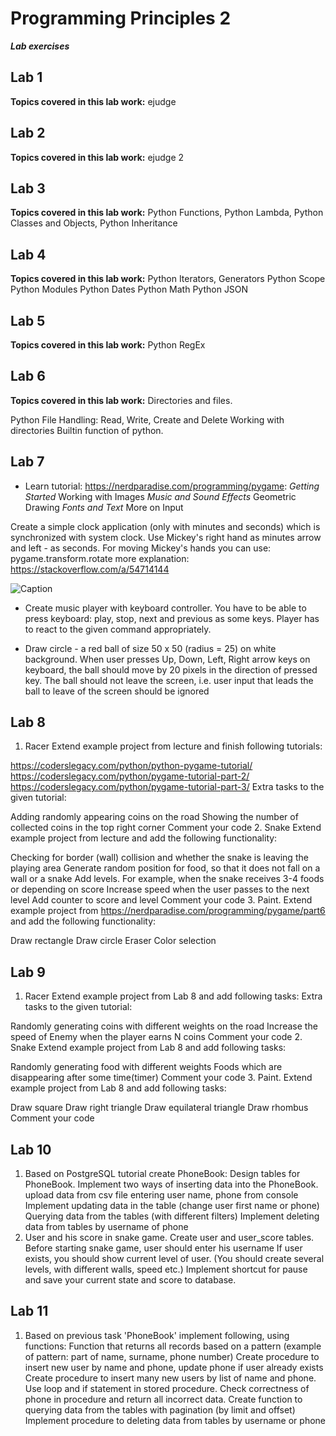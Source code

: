 # Programming Principles 2

***Lab exercises***

## Lab 1

**Topics covered in this lab work:**
ejudge

## Lab 2

**Topics covered in this lab work:**
ejudge 2

## Lab 3

**Topics covered in this lab work:**
Python Functions,
Python Lambda,
Python Classes and Objects,
Python Inheritance

## Lab 4

**Topics covered in this lab work:**
Python Iterators, Generators
Python Scope
Python Modules
Python Dates
Python Math
Python JSON

## Lab 5

**Topics covered in this lab work:**
Python RegEx

## Lab 6

**Topics covered in this lab work:**
Directories and files.

Python File Handling: Read, Write, Create and Delete
Working with directories
Builtin function of python.

## Lab 7

* Learn tutorial: <https://nerdparadise.com/programming/pygame>: *Getting Started* Working with Images *Music and Sound Effects* Geometric Drawing *Fonts and Text* More on Input

Create a simple clock application (only with minutes and seconds) which is synchronized with system clock. Use Mickey's right hand as minutes arrow and left - as seconds. For moving Mickey's hands you can use: pygame.transform.rotate more explanation: <https://stackoverflow.com/a/54714144>

![Caption](https://github.com/Beisenbek/programming-principles-2/raw/main/Lab07/images/mickeyclock.jpeg)

* Create music player with keyboard controller. You have to be able to press keyboard: play, stop, next and previous as some keys. Player has to react to the given command appropriately.

* Draw circle - a red ball of size 50 x 50 (radius = 25) on white background. When user presses Up, Down, Left, Right arrow keys on keyboard, the ball should move by 20 pixels in the direction of pressed key. The ball should not leave the screen, i.e. user input that leads the ball to leave of the screen should be ignored

## Lab 8

1. Racer
Extend example project from lecture and finish following tutorials:

<https://coderslegacy.com/python/python-pygame-tutorial/>
<https://coderslegacy.com/python/pygame-tutorial-part-2/>
<https://coderslegacy.com/python/pygame-tutorial-part-3/>
Extra tasks to the given tutorial:

Adding randomly appearing coins on the road
Showing the number of collected coins in the top right corner
Comment your code
2. Snake
Extend example project from lecture and add the following functionality:

Checking for border (wall) collision and whether the snake is leaving the playing area
Generate random position for food, so that it does not fall on a wall or a snake
Add levels. For example, when the snake receives 3-4 foods or depending on score
Increase speed when the user passes to the next level
Add counter to score and level
Comment your code
3. Paint.
Extend example project from <https://nerdparadise.com/programming/pygame/part6> and add the following functionality:

Draw rectangle
Draw circle
Eraser
Color selection

## Lab 9

1. Racer
Extend example project from Lab 8 and add following tasks: Extra tasks to the given tutorial:

Randomly generating coins with different weights on the road
Increase the speed of Enemy when the player earns N coins
Comment your code
2. Snake
Extend example project from Lab 8 and add following tasks:

Randomly generating food with different weights
Foods which are disappearing after some time(timer)
Comment your code
3. Paint.
Extend example project from Lab 8 and add following tasks:

Draw square
Draw right triangle
Draw equilateral triangle
Draw rhombus
Comment your code

## Lab 10

1. Based on PostgreSQL tutorial create PhoneBook:
Design tables for PhoneBook.
Implement two ways of inserting data into the PhoneBook.
upload data from csv file
entering user name, phone from console
Implement updating data in the table (change user first name or phone)
Querying data from the tables (with different filters)
Implement deleting data from tables by username of phone
2. User and his score in snake game.
Create user and user_score tables.
Before starting snake game, user should enter his username
If user exists, you should show current level of user. (You should create several levels, with different walls, speed etc.)
Implement shortcut for pause and save your current state and score to database.

## Lab 11

1. Based on previous task 'PhoneBook' implement following, using functions:
Function that returns all records based on a pattern (example of pattern: part of name, surname, phone number)
Create procedure to insert new user by name and phone, update phone if user already exists
Create procedure to insert many new users by list of name and phone. Use loop and if statement in stored procedure. Check correctness of phone in procedure and return all incorrect data.
Create function to querying data from the tables with pagination (by limit and offset)
Implement procedure to deleting data from tables by username or phone

